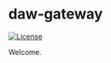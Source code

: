 # daw-gateway

[![License](https://img.shields.io/badge/license-Apache%202-4EB1BA.svg)](https://www.apache.org/licenses/LICENSE-2.0.html)


Welcome.
